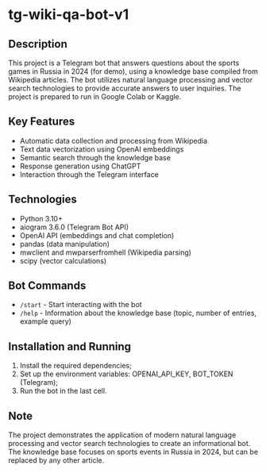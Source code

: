 # tg-wiki-qa-bot-v1

## Description
This project is a Telegram bot that answers questions about the sports games in Russia in 2024 (for demo), using a knowledge base compiled from Wikipedia articles.
The bot utilizes natural language processing and vector search technologies to provide accurate answers to user inquiries.
The project is prepared to run in Google Colab or Kaggle.

## Key Features
- Automatic data collection and processing from Wikipedia
- Text data vectorization using OpenAI embeddings
- Semantic search through the knowledge base
- Response generation using ChatGPT
- Interaction through the Telegram interface

## Technologies
- Python 3.10+
- aiogram 3.6.0 (Telegram Bot API)
- OpenAI API (embeddings and chat completion)
- pandas (data manipulation)
- mwclient and mwparserfromhell (Wikipedia parsing)
- scipy (vector calculations)

## Bot Commands
- `/start` - Start interacting with the bot
- `/help` - Information about the knowledge base (topic, number of entries, example query)

## Installation and Running
1. Install the required dependencies;
2. Set up the environment variables: OPENAI_API_KEY, BOT_TOKEN (Telegram);
3. Run the bot in the last cell.

## Note
The project demonstrates the application of modern natural language processing and vector search technologies to create an informational bot. The knowledge base focuses on sports events in Russia in 2024, but can be replaced by any other article.
